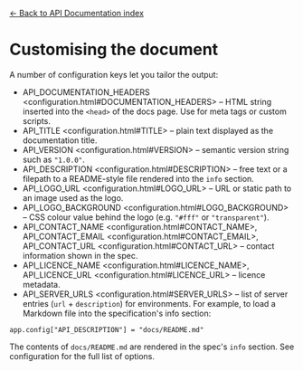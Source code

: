 [← Back to API Documentation index](index.md)

# Customising the document
A number of configuration keys let you tailor the output:
- API_DOCUMENTATION_HEADERS <configuration.html#DOCUMENTATION_HEADERS> – HTML string inserted into the `<head>` of
    the docs page. Use for meta tags or custom scripts.
- API_TITLE <configuration.html#TITLE> – plain text displayed as the documentation title.
- API_VERSION <configuration.html#VERSION> – semantic version string such as `"1.0.0"`.
- API_DESCRIPTION <configuration.html#DESCRIPTION> – free text or a filepath to a README-style file rendered
    into the `info` section.
- API_LOGO_URL <configuration.html#LOGO_URL> – URL or static path to an image used as the logo.
- API_LOGO_BACKGROUND <configuration.html#LOGO_BACKGROUND> – CSS colour value behind the logo (e.g.
    `"#fff"` or `"transparent"`).
- API_CONTACT_NAME <configuration.html#CONTACT_NAME>, API_CONTACT_EMAIL <configuration.html#CONTACT_EMAIL>,
    API_CONTACT_URL <configuration.html#CONTACT_URL> – contact information shown in the spec.
- API_LICENCE_NAME <configuration.html#LICENCE_NAME>, API_LICENCE_URL <configuration.html#LICENCE_URL> – licence metadata.
- API_SERVER_URLS <configuration.html#SERVER_URLS> – list of server entries (`url` + `description`) for environments.
For example, to load a Markdown file into the specification's info section:
```
app.config["API_DESCRIPTION"] = "docs/README.md"
```
The contents of `docs/README.md` are rendered in the spec's `info` section.
See configuration for the full list of options.

